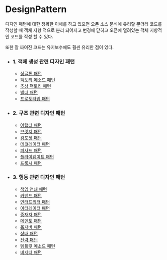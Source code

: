 
# DesignPattern

디자인 패턴에 대한 정확한 이해를 하고 있으면 오픈 소스 분석에 유리할 뿐더러
코드를 작성할 때 객체 지향 적으로 분리 되어지고 변경에 닫히고 오픈에 열려있는 
객체 지향적인 코드를 작성 할 수 있다.

또한 잘 짜여진 코드는 유지보수에도 훨씬 유리한 점이 있다. </br>

* ### 1. 객체 생성 관련 디자인 패턴 
    - [싱글톤 패턴]()
    - [팩토리 메소드 패턴]()
    - [추상 팩토리 패턴]()
    - [빌더 패턴]()
    - [프로토타입 패턴]()

* ### 2. 구조 관련 디자인 패턴
    - [어탭터 패턴]()
    - [브릿지 패턴]()
    - [컴포짓 패턴]()
    - [데코레이터 패턴]()
    - [퍼사드 패턴]()
    - [플라이웨이트 패턴]()
    - [프록시 패턴]()

* ### 3. 행동 관련 디자인 패턴
    - [책임 연쇄 패턴]()
    - [커맨드 패턴]()
    - [인터프리터 패턴]()
    - [이터레이터 패턴]()
    - [중재자 패턴]()
    - [메멘토 패턴]()
    - [옵저버 패턴]()
    - [상태 패턴]()
    - [전략 패턴]()
    - [템플릿 메소드 패턴]()
    - [비지터 패턴]()
